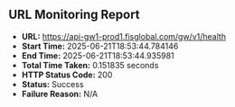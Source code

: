 ## URL Monitoring Report

- **URL:** https://api-gw1-prod1.fisglobal.com/gw/v1/health
- **Start Time:** 2025-06-21T18:53:44.784146
- **End Time:** 2025-06-21T18:53:44.935981
- **Total Time Taken:** 0.151835 seconds
- **HTTP Status Code:** 200
- **Status:** Success
- **Failure Reason:** N/A
